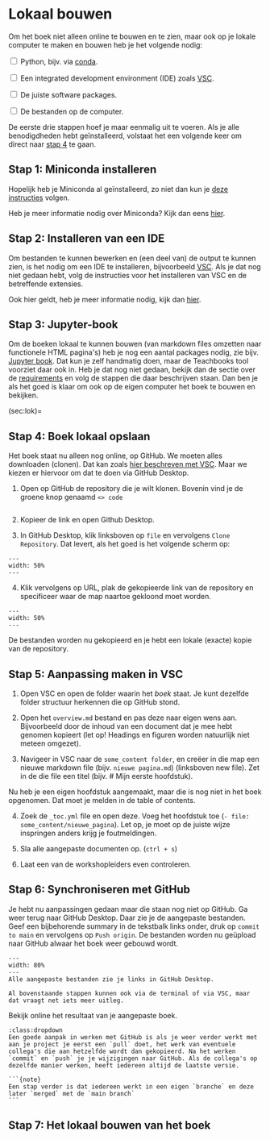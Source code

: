 # Lokaal bouwen

Om het boek niet alleen online te bouwen en te zien, maar ook op je lokale computer te maken en bouwen heb je het volgende nodig: 

<label><input type="checkbox" class="box"> Python, bijv. via [conda](../Software/Anaconda.md).</input></label> 

<label><input type="checkbox" class="box"> Een integrated development environment (IDE) zoals [VSC](../Software/VSC.md).</input></label> 

<label><input type="checkbox" class="box"> De juiste software packages.</input></label> 

<label><input type="checkbox" class="box"> De bestanden op de computer.</input></label> 

De eerste drie stappen hoef je maar eenmalig uit te voeren. Als je alle benodigdheden hebt geïnstalleerd, volstaat het een volgende keer om direct naar [stap 4](sec:lok) te gaan.

## Stap 1: Miniconda installeren
Hopelijk heb je Miniconda al geïnstalleerd, zo niet dan kun je [deze instructies](../Software/Anaconda.md) volgen. 

Heb je meer informatie nodig over Miniconda? Kijk dan eens [hier](https://teachbooks.io/learn-programming/install/python/miniconda.html).


## Stap 2: Installeren van een IDE
Om bestanden te kunnen bewerken en (een deel van) de output te kunnen zien, is het nodig om een IDE te installeren, bijvoorbeeld [VSC](../Software/VSC.md). Als je dat nog niet gedaan hebt, volg de instructies voor het installeren van VSC en de betreffende extensies.

Ook hier geldt, heb je meer informatie nodig, kijk dan [hier](https://teachbooks.io/learn-programming/install/ide/vsc.html).

## Stap 3: Jupyter-book
Om de boeken lokaal te kunnen bouwen (van markdown files omzetten naar functionele HTML pagina's) heb je nog een aantal packages nodig, zie bijv. [Jupyter book](https://jupyterbook.org/en/stable/start/overview.html#install-jupyter-book). Dat kun je zelf handmatig doen, maar de Teachbooks tool voorziet daar ook in. Heb je dat nog niet gedaan, bekijk dan de sectie over de [requirements](seq:req) en volg de stappen die daar beschrijven staan. Dan ben je als het goed is klaar om ook op de eigen computer het boek te bouwen en bekijken.

(sec:lok)=
## Stap 4: Boek lokaal opslaan
Het boek staat nu alleen nog online, op GitHub. We moeten alles downloaden (clonen). Dat kan zoals [hier beschreven met VSC](https://learn.microsoft.com/en-us/azure/developer/javascript/how-to/with-visual-studio-code/clone-github-repository?tabs=activity-bar). Maar we kiezen er hiervoor om dat te doen via GitHub Desktop.

1. Open op GitHub de repository die je wilt klonen. Bovenin vind je de groene knop genaamd `<> code`

``` {figure} ./figures/gitdesktop1.png
```

2. Kopieer de link en open Github Desktop.

3. In GitHub Desktop, klik linksboven op `file` en vervolgens `Clone Repository`. Dat levert, als het goed is het volgende scherm op: 

``` {figure} ./figures/gitdesktop2.png
---
width: 50%
---
```

4. Klik vervolgens op URL, plak de gekopieerde link van de repository en specificeer waar de map naartoe gekloond moet worden. 

``` {figure} ./figures/gitdesktop3.png
---
width: 50%
---
```

De bestanden worden nu gekopieerd en je hebt een lokale (exacte) kopie van de repository.

## Stap 5: Aanpassing maken in VSC
1. Open VSC en open de folder waarin het *boek* staat. Je kunt dezelfde folder structuur herkennen die op GitHub stond. 

2. Open het `overview.md` bestand en pas deze naar eigen wens aan. Bijvoorbeeld door de inhoud van een document dat je mee hebt genomen kopieert (let op! Headings en figuren worden natuurlijk niet meteen omgezet). 

3. Navigeer in VSC naar de `some_content folder`, en creëer in die map een nieuwe markdown file (bijv. `nieuwe pagina.md`) (linksboven new file). Zet in de die file een titel (bijv. # Mijn eerste hoofdstuk).

Nu heb je een eigen hoofdstuk aangemaakt, maar die is nog niet in het boek opgenomen. Dat moet je melden in de table of contents. 

4. Zoek de `_toc.yml` file en open deze. Voeg het hoofdstuk toe (`- file: some_content/nieuwe_pagina`). Let op, je moet op de juiste wijze inspringen anders krijg je foutmeldingen.

5. Sla alle aangepaste documenten op. (`ctrl + s`)

6. Laat een van de workshopleiders even controleren.

## Stap 6: Synchroniseren met GitHub
Je hebt nu aanpassingen gedaan maar die staan nog niet op GitHub. Ga weer terug naar GitHub Desktop. Daar zie je de aangepaste bestanden. Geef een bijbehorende summary in de tekstbalk links onder, druk op `commit to main` en vervolgens op `Push origin`. De bestanden worden nu geüpload naar GitHub alwaar het boek weer gebouwd wordt. 

```{figure} ./figures/gitdesktop edits.PNG
---
width: 80%
---
Alle aangepaste bestanden zie je links in GitHub Desktop.
```

```{note}
Al bovenstaande stappen kunnen ook via de terminal of via VSC, maar dat vraagt net iets meer uitleg.
```

Bekijk online het resultaat van je aangepaste boek.

````{tip}
:class:dropdown
Een goede aanpak in werken met GitHub is als je weer verder werkt met aan je project je eerst een `pull` doet, het werk van eventuele collega's die aan hetzelfde wordt dan gekopieerd. Na het werken `commit` en `push` je je wijzigingen naar GitHub. Als de collega's op dezelfde manier werken, heeft iedereen altijd de laatste versie.

```{note}
Een stap verder is dat iedereen werkt in een eigen `branche` en deze later `merged` met de `main branch`  
```
````

## Stap 7: Het lokaal bouwen van het boek

